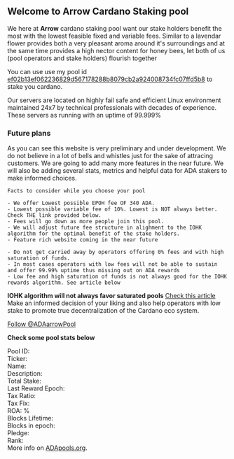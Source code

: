 <!-- Global site tag (gtag.js) - Google Analytics -->

<div id="googleAnalytics"></div>

<script async src="https://www.googletagmanager.com/gtag/js?id=UA-49482893-3"></script>
<script>
  window.dataLayer = window.dataLayer || [];
  function gtag(){dataLayer.push(arguments);}
  gtag('js', new Date());

  gtag('config', 'UA-49482893-3');
</script>


## Welcome to Arrow Cardano Staking pool

We here at **Arrow** cardano staking pool want our stake holders benefit the most with the lowest feasible fixed and variable fees. Similar to a lavendar flower provides both a very pleasant aroma around it's surroundings and at the same time provides a high nector content for honey bees, let both of us (pool operators and stake holders) flourish together

You can use use my pool id [ef02b13ef062236829d567178288b8079cb2a924008734fc07ffd5b8](https://cardanoscan.io/pool/ef02b13ef062236829d567178288b8079cb2a924008734fc07ffd5b8) to stake you cardano.

Our servers are located on highly fail safe and efficient Linux environment maintained 24x7 by technical professionals with decades of experience. These servers as running with an uptime of 99.999%

### Future plans

As you can see this website is very preliminary and under development. We do not believe in a lot of bells and whistles just for the sake of attracing customers. We are going to add many more features in the near future. We will also be adding several stats, metrics and helpful data for ADA stakers to make informed choices.

```
Facts to consider while you choose your pool

- We offer Lowest possible EPOH fee OF 340 ADA.
- Lowest possible variable fee of 10%. Lowest is NOT always better. Check THE link provided below.
- Fees will go down as more people join this pool.
- We will adjust future fee structure in alighment to the IOHK algorithm for the optimal benefit of the stake holders.
- Feature rich website coming in the near future

- Do not get carried away by operators offering 0% fees and with high saturation of funds. 
- In most cases operators with low fees will not be able to sustain and offer 99.99% uptime thus missing out on ADA rewards
- Low fee and high saturation of funds is not always good for the IOHK rewards algorithm. See article below
```
**IOHK algorithm will not always favor saturated pools** [Check this article](https://www.reddit.com/r/cardano/comments/ejie0c/cardano_staking_what_drives_returns_how_to_pick/)  Make an informed decision of your liking and also help operators with low stake to promote true decentralization of the Cardano eco system.

<a href="https://twitter.com/ADAarrowPool?ref_src=twsrc%5Etfw" class="twitter-follow-button" data-show-count="false">Follow @ADAarrowPool</a><script async src="https://platform.twitter.com/widgets.js" charset="utf-8"></script>

**Check some pool stats below**

<script  src="https://ajax.googleapis.com/ajax/libs/jquery/3.4.1/jquery.min.js"></script>
<script>
$.getJSON('https://js.adapools.org/pools/ef02b13ef062236829d567178288b8079cb2a924008734fc07ffd5b8/summary.json', function(data) { 
$.each( data.data, function( i, val ) { 
		a=new Array('tax_fix','pledge','total_stake');
		if(parseInt(val) > 100000) val=Math.round(parseInt(val)/1000000);
		if(i=='blocks_lifetime') val=parseInt(val) + parseInt(data.data.blocks_epoch);

		$('#ef02b13ef062236829d567178288b8079cb2a924008734fc07ffd5b8_'+i).html(val).text();   
}); 
		});
</script>

Pool ID: <span id="ef02b13ef062236829d567178288b8079cb2a924008734fc07ffd5b8_pool_id"></span><br>
		Ticker: <span id="ef02b13ef062236829d567178288b8079cb2a924008734fc07ffd5b8_db_ticker"></span><br>
		Name: <span id="ef02b13ef062236829d567178288b8079cb2a924008734fc07ffd5b8_db_name"></span><br>
		Description: <span id="ef02b13ef062236829d567178288b8079cb2a924008734fc07ffd5b8_db_description"></span><br>
		Total Stake: <span id="ef02b13ef062236829d567178288b8079cb2a924008734fc07ffd5b8_total_stake"></span><br>
		Last Reward Epoch: <span id="ef02b13ef062236829d567178288b8079cb2a924008734fc07ffd5b8_rewards_epoch"></span><br>
		Tax Ratio: <span id="ef02b13ef062236829d567178288b8079cb2a924008734fc07ffd5b8_tax_ratio"></span><br>
		Tax Fix: <span id="ef02b13ef062236829d567178288b8079cb2a924008734fc07ffd5b8_tax_fix"></span><br>
		ROA: <span id="ef02b13ef062236829d567178288b8079cb2a924008734fc07ffd5b8_roa">%</span><br>
		Blocks Lifetime: <span id="ef02b13ef062236829d567178288b8079cb2a924008734fc07ffd5b8_blocks_lifetime"></span><br>
		Blocks in epoch: <span id="ef02b13ef062236829d567178288b8079cb2a924008734fc07ffd5b8_blocks_epoch"></span><br>
		Pledge: <span id="ef02b13ef062236829d567178288b8079cb2a924008734fc07ffd5b8_pledge"></span><br>
		Rank: <span id="ef02b13ef062236829d567178288b8079cb2a924008734fc07ffd5b8_rank"></span><br>
		More info on <a href="https://adapools.org/pool/ef02b13ef062236829d567178288b8079cb2a924008734fc07ffd5b8">ADApools.org</a>.
